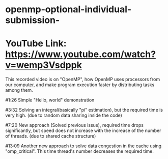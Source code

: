# openmp-optional-individual-submission-

# YouTube Link: https://www.youtube.com/watch?v=wemp3Vsdppk

This recorded video is on "OpenMP", how OpenMP uses processors from our computer, and make program execution faster by distributing tasks among them. 


#1:26  Simple "Hello, world" demonstration <br/>

#3:32 Solving an integral(basically "pi" estimation), but the required time is very high. (due to random data sharing  inside the code)<br/>

#7:20 New approach (Solved previous issue), required time drops significantly, but speed does not increase with the increase of the number of threads. (due to shared cache structure) <br/>

#13:09 Another new approach to solve data congestion in the cache using "omp_critical". This time thread's number decreases the required time. 
